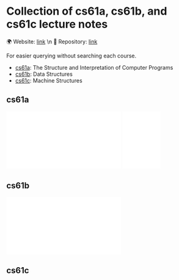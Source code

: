 <meta name="viewport" content="width=device-width, initial-scale=1">

# Collection of cs61a, cs61b, and cs61c lecture notes

🌍 Website: [link](https://cdrhim.github.io/ucberkeley-cs61abc/) \n
💾 Repository: [link](https://www.github.com/cdrhim/ucberkeley-cs61abc/)

For easier querying without searching each course.
- [cs61a](##cs61a): The Structure and Interpretation of Computer Programs
- [cs61b](##cs61b): Data Structures
- [cs61c](##cs61c): Machine Structures

## cs61a
![cs61a](./cs61a/summer2020/00-All_Lectures_Combined_(1~26).pdf)
<embed src="./cs61a/summer2020/00-All_Lectures_Combined_(1~26).pdf" width="100dw"/>

## cs61b
![cs61b](./cs61b/spring2022/lect0-combined-all.pdf)

## cs61c

